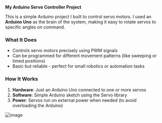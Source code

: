 **My Arduino Servo Controller Project**  

This is a simple Arduino project I built to control servo motors. I used an **Arduino Uno** as the brain of the system, making it easy to rotate servos to specific angles on command.  

### **What It Does**  
- Controls servo motors precisely using PWM signals  
- Can be programmed for different movement patterns (like sweeping or timed positions)  
- Basic but reliable - perfect for small robotics or automation tasks  

### **How It Works**  
1. **Hardware**: Just an Arduino Uno connected to one or more servos  
2. **Software**: Simple Arduino sketch using the Servo library  
3. **Power**: Servos run on external power when needed (to avoid overloading the Arduino)  


![image](https://github.com/MohammedM-git/images/blob/main/electrical%20task2.png?raw=true)
